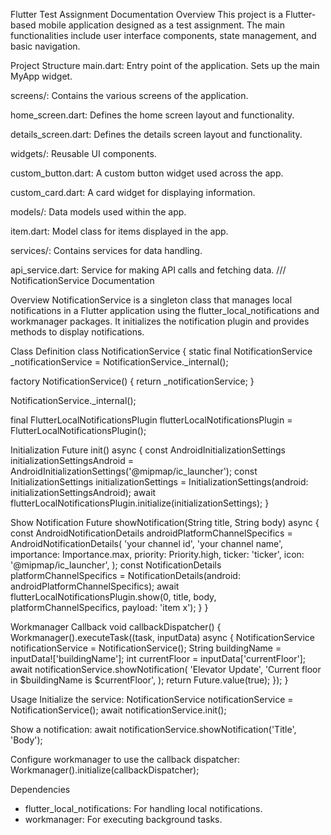 Flutter Test Assignment Documentation
Overview
This project is a Flutter-based mobile application designed as a test assignment. The main functionalities include user interface components, state management, and basic navigation.

Project Structure
main.dart: Entry point of the application. Sets up the main MyApp widget.

screens/: Contains the various screens of the application.

home_screen.dart: Defines the home screen layout and functionality.

details_screen.dart: Defines the details screen layout and functionality.

widgets/: Reusable UI components.

custom_button.dart: A custom button widget used across the app.

custom_card.dart: A card widget for displaying information.

models/: Data models used within the app.

item.dart: Model class for items displayed in the app.

services/: Contains services for data handling.

api_service.dart: Service for making API calls and fetching data.
/// NotificationService Documentation

 Overview
 NotificationService is a singleton class that manages local notifications 
 in a Flutter application using the flutter_local_notifications and workmanager packages. 
 It initializes the notification plugin and provides methods to display notifications.

 Class Definition
class NotificationService {
  static final NotificationService _notificationService = NotificationService._internal();

  factory NotificationService() {
    return _notificationService;
  }

  NotificationService._internal();

  final FlutterLocalNotificationsPlugin flutterLocalNotificationsPlugin = FlutterLocalNotificationsPlugin();

   Initialization
  Future<void> init() async {
    const AndroidInitializationSettings initializationSettingsAndroid = AndroidInitializationSettings('@mipmap/ic_launcher');
    const InitializationSettings initializationSettings = InitializationSettings(android: initializationSettingsAndroid);
    await flutterLocalNotificationsPlugin.initialize(initializationSettings);
  }

   Show Notification
  Future<void> showNotification(String title, String body) async {
    const AndroidNotificationDetails androidPlatformChannelSpecifics = AndroidNotificationDetails(
      'your channel id',
      'your channel name',
      importance: Importance.max,
      priority: Priority.high,
      ticker: 'ticker',
      icon: '@mipmap/ic_launcher',
    );
    const NotificationDetails platformChannelSpecifics = NotificationDetails(android: androidPlatformChannelSpecifics);
    await flutterLocalNotificationsPlugin.show(0, title, body, platformChannelSpecifics, payload: 'item x');
  }
}

 Workmanager Callback
void callbackDispatcher() {
  Workmanager().executeTask((task, inputData) async {
    NotificationService notificationService = NotificationService();
    String buildingName = inputData!['buildingName'];
    int currentFloor = inputData['currentFloor'];
    await notificationService.showNotification(
      'Elevator Update',
      'Current floor in $buildingName is $currentFloor',
    );
    return Future.value(true);
  });
}

 Usage
 Initialize the service:
 NotificationService notificationService = NotificationService();
 await notificationService.init();

 Show a notification:
 await notificationService.showNotification('Title', 'Body');

 Configure workmanager to use the callback dispatcher:
 Workmanager().initialize(callbackDispatcher);

 Dependencies
 - flutter_local_notifications: For handling local notifications.
 - workmanager: For executing background tasks.
